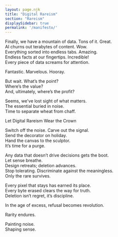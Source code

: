 ```yaml
---
layout: page.njk
title: "Digital Rareism"
section: "Rareism"
displaySidebar: true
permalink: '/manifesto/'
---
```


Finally, we have a mountain of data. Tons of it. Great.   
AI churns out terabytes of content. Wow.   
Everything sorted into endless tabs. Amazing.   
Endless facts at our fingertips. Incredible!   
Every piece of data screams for attention.

Fantastic. Marvelous. Hooray.

But wait. What’s the point?   
Where’s the value?   
And, ultimately, where’s the profit?

Seems, we've lost sight of what matters.   
The essential buried in noise.   
Time to separate wheat from chaff.

<div class="highlight">Let Digital Rareism Wear the Crown</div>

Switch off the noise. Carve out the signal.   
Send the decorator on holiday.   
Hand the canvas to the sculptor.   
It’s time for a purge.

Any data that doesn’t drive decisions gets the boot.   
Let sense breathe.   
Design retreats; deletion advances.   
Stop tolerating. Discriminate against the meaningless.   
Only the rare survives.

Every pixel that stays has earned its place.   
Every byte erased clears the way for truth.   
Deletion isn’t regret, it’s discipline.

In the age of excess, refusal becomes revolution.

Rarity endures.

<p class="lead">
    Painting noise.<br>
    Shaping sense.
</p>